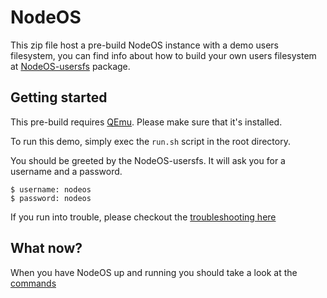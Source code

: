 <!---
NodeOS

Copyright (c) 2013-2017 Jacob Groundwater, Jesús Leganés-Combarro 'piranna' and
other contributors

MIT License
-->

# NodeOS
This zip file host a pre-build NodeOS instance with a demo users filesystem, you
can find info about how to build your own users filesystem at
[NodeOS-usersfs](node_modules/nodeos-usersfs/README.md) package.

## Getting started
This pre-build requires [QEmu](http://wiki.qemu.org/Main_Page).
Please make sure that it's installed.

To run this demo, simply exec the ```run.sh``` script in the root directory.

You should be greeted by the NodeOS-usersfs.
It will ask you for a username and a password.
```
$ username: nodeos
$ password: nodeos
```
If you run into trouble, please checkout the [troubleshooting here](https://github.com/NodeOS/NodeOS/wiki/Troubleshooting)

## What now?
When you have NodeOS up and running you should take a look at the [commands](https://github.com/NodeOS/NodeOS/wiki/Commands)
